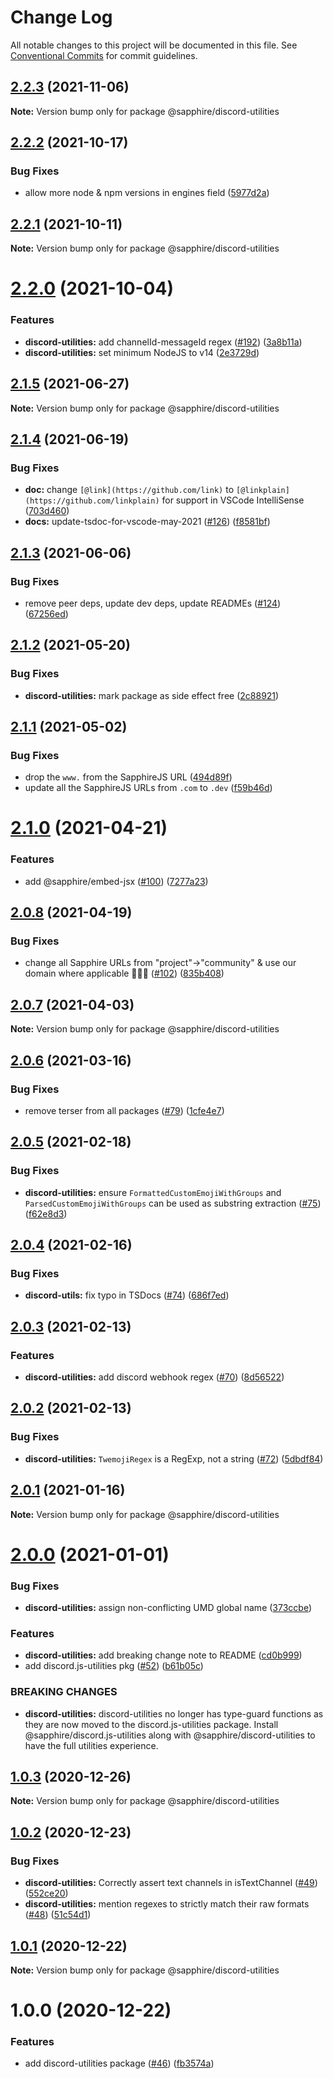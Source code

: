 # Change Log

All notable changes to this project will be documented in this file.
See [Conventional Commits](https://conventionalcommits.org) for commit guidelines.

## [2.2.3](https://github.com/sapphiredev/utilities/compare/@sapphire/discord-utilities@2.2.2...@sapphire/discord-utilities@2.2.3) (2021-11-06)

**Note:** Version bump only for package @sapphire/discord-utilities

## [2.2.2](https://github.com/sapphiredev/utilities/compare/@sapphire/discord-utilities@2.2.1...@sapphire/discord-utilities@2.2.2) (2021-10-17)

### Bug Fixes

-   allow more node & npm versions in engines field ([5977d2a](https://github.com/sapphiredev/utilities/commit/5977d2a30a4b2cfdf84aff3f33af03ffde1bbec5))

## [2.2.1](https://github.com/sapphiredev/utilities/compare/@sapphire/discord-utilities@2.2.0...@sapphire/discord-utilities@2.2.1) (2021-10-11)

**Note:** Version bump only for package @sapphire/discord-utilities

# [2.2.0](https://github.com/sapphiredev/utilities/compare/@sapphire/discord-utilities@2.1.5...@sapphire/discord-utilities@2.2.0) (2021-10-04)

### Features

-   **discord-utilities:** add channelId-messageId regex ([#192](https://github.com/sapphiredev/utilities/issues/192)) ([3a8b11a](https://github.com/sapphiredev/utilities/commit/3a8b11ad8c2ed596b1a5724f8aa73a8d31372c3a))
-   **discord-utilities:** set minimum NodeJS to v14 ([2e3729d](https://github.com/sapphiredev/utilities/commit/2e3729de1e010c9822399b7ad2c57c99027e6475))

## [2.1.5](https://github.com/sapphiredev/utilities/compare/@sapphire/discord-utilities@2.1.4...@sapphire/discord-utilities@2.1.5) (2021-06-27)

**Note:** Version bump only for package @sapphire/discord-utilities

## [2.1.4](https://github.com/sapphiredev/utilities/compare/@sapphire/discord-utilities@2.1.3...@sapphire/discord-utilities@2.1.4) (2021-06-19)

### Bug Fixes

-   **doc:** change `[@link](https://github.com/link)` to `[@linkplain](https://github.com/linkplain)` for support in VSCode IntelliSense ([703d460](https://github.com/sapphiredev/utilities/commit/703d4605b547a8787aff62d6f1054ea26dfd9d1c))
-   **docs:** update-tsdoc-for-vscode-may-2021 ([#126](https://github.com/sapphiredev/utilities/issues/126)) ([f8581bf](https://github.com/sapphiredev/utilities/commit/f8581bfe97a1b2f8aac3a3d3ed342d8ba92d730b))

## [2.1.3](https://github.com/sapphiredev/utilities/compare/@sapphire/discord-utilities@2.1.2...@sapphire/discord-utilities@2.1.3) (2021-06-06)

### Bug Fixes

-   remove peer deps, update dev deps, update READMEs ([#124](https://github.com/sapphiredev/utilities/issues/124)) ([67256ed](https://github.com/sapphiredev/utilities/commit/67256ed43b915b02a8b5c68230ba82d6210c5032))

## [2.1.2](https://github.com/sapphiredev/utilities/compare/@sapphire/discord-utilities@2.1.1...@sapphire/discord-utilities@2.1.2) (2021-05-20)

### Bug Fixes

-   **discord-utilities:** mark package as side effect free ([2c88921](https://github.com/sapphiredev/utilities/commit/2c88921cf4e4a032bbb743f9c6f8933d2d45b404))

## [2.1.1](https://github.com/sapphiredev/utilities/compare/@sapphire/discord-utilities@2.1.0...@sapphire/discord-utilities@2.1.1) (2021-05-02)

### Bug Fixes

-   drop the `www.` from the SapphireJS URL ([494d89f](https://github.com/sapphiredev/utilities/commit/494d89ffa04f78c195b93d7905b3232884f7d7e2))
-   update all the SapphireJS URLs from `.com` to `.dev` ([f59b46d](https://github.com/sapphiredev/utilities/commit/f59b46d1a0ebd39cad17b17d71cd3b9da808d5fd))

# [2.1.0](https://github.com/sapphiredev/utilities/compare/@sapphire/discord-utilities@2.0.8...@sapphire/discord-utilities@2.1.0) (2021-04-21)

### Features

-   add @sapphire/embed-jsx ([#100](https://github.com/sapphiredev/utilities/issues/100)) ([7277a23](https://github.com/sapphiredev/utilities/commit/7277a236015236ed8e81b7882875410facc4ce17))

## [2.0.8](https://github.com/sapphiredev/utilities/compare/@sapphire/discord-utilities@2.0.7...@sapphire/discord-utilities@2.0.8) (2021-04-19)

### Bug Fixes

-   change all Sapphire URLs from "project"->"community" & use our domain where applicable 👨‍🌾🚜 ([#102](https://github.com/sapphiredev/utilities/issues/102)) ([835b408](https://github.com/sapphiredev/utilities/commit/835b408e8e57130c3787aca2e32613346ff23e4d))

## [2.0.7](https://github.com/sapphiredev/utilities/compare/@sapphire/discord-utilities@2.0.6...@sapphire/discord-utilities@2.0.7) (2021-04-03)

**Note:** Version bump only for package @sapphire/discord-utilities

## [2.0.6](https://github.com/sapphiredev/utilities/compare/@sapphire/discord-utilities@2.0.5...@sapphire/discord-utilities@2.0.6) (2021-03-16)

### Bug Fixes

-   remove terser from all packages ([#79](https://github.com/sapphiredev/utilities/issues/79)) ([1cfe4e7](https://github.com/sapphiredev/utilities/commit/1cfe4e7c804e62c142495686d2b83b81d0026c02))

## [2.0.5](https://github.com/sapphiredev/utilities/compare/@sapphire/discord-utilities@2.0.4...@sapphire/discord-utilities@2.0.5) (2021-02-18)

### Bug Fixes

-   **discord-utilities:** ensure `FormattedCustomEmojiWithGroups` and `ParsedCustomEmojiWithGroups` can be used as substring extraction ([#75](https://github.com/sapphiredev/utilities/issues/75)) ([f62e8d3](https://github.com/sapphiredev/utilities/commit/f62e8d37714353397bdbe48676f43f180adb660f))

## [2.0.4](https://github.com/sapphiredev/utilities/compare/@sapphire/discord-utilities@2.0.3...@sapphire/discord-utilities@2.0.4) (2021-02-16)

### Bug Fixes

-   **discord-utils:** fix typo in TSDocs ([#74](https://github.com/sapphiredev/utilities/issues/74)) ([686f7ed](https://github.com/sapphiredev/utilities/commit/686f7ed28859d9d8a7987e4601604bdf0b10d5bf))

## [2.0.3](https://github.com/sapphiredev/utilities/compare/@sapphire/discord-utilities@2.0.2...@sapphire/discord-utilities@2.0.3) (2021-02-13)

### Features

-   **discord-utilities:** add discord webhook regex ([#70](https://github.com/sapphiredev/utilities/issues/70)) ([8d56522](https://github.com/sapphiredev/utilities/commit/8d565228f0edf8b38846e1394056c2db122eb6cf))

## [2.0.2](https://github.com/sapphiredev/utilities/compare/@sapphire/discord-utilities@2.0.1...@sapphire/discord-utilities@2.0.2) (2021-02-13)

### Bug Fixes

-   **discord-utilities:** `TwemojiRegex` is a RegExp, not a string ([#72](https://github.com/sapphiredev/utilities/issues/72)) ([5dbdf84](https://github.com/sapphiredev/utilities/commit/5dbdf8439f5602f4c363d2768c43d398715f8773))

## [2.0.1](https://github.com/sapphiredev/utilities/compare/@sapphire/discord-utilities@2.0.0...@sapphire/discord-utilities@2.0.1) (2021-01-16)

**Note:** Version bump only for package @sapphire/discord-utilities

# [2.0.0](https://github.com/sapphiredev/utilities/compare/@sapphire/discord-utilities@1.0.3...@sapphire/discord-utilities@2.0.0) (2021-01-01)

### Bug Fixes

-   **discord-utilities:** assign non-conflicting UMD global name ([373ccbe](https://github.com/sapphiredev/utilities/commit/373ccbea1e5161281c4779310dc657101dfc6142))

### Features

-   **discord-utilities:** add breaking change note to README ([cd0b999](https://github.com/sapphiredev/utilities/commit/cd0b999bc810abbee73ccec601ef3fd35f4e5cb5))
-   add discord.js-utilities pkg ([#52](https://github.com/sapphiredev/utilities/issues/52)) ([b61b05c](https://github.com/sapphiredev/utilities/commit/b61b05c148ea1d4aa28f4cccd27472e1dccf7702))

### BREAKING CHANGES

-   **discord-utilities:** discord-utilities no longer has type-guard functions as they are now moved to the
    discord.js-utilities package. Install @sapphire/discord.js-utilities along with
    @sapphire/discord-utilities to have the full utilities experience.

## [1.0.3](https://github.com/sapphiredev/utilities/compare/@sapphire/discord-utilities@1.0.2...@sapphire/discord-utilities@1.0.3) (2020-12-26)

**Note:** Version bump only for package @sapphire/discord-utilities

## [1.0.2](https://github.com/sapphiredev/utilities/compare/@sapphire/discord-utilities@1.0.1...@sapphire/discord-utilities@1.0.2) (2020-12-23)

### Bug Fixes

-   **discord-utilities:** Correctly assert text channels in isTextChannel ([#49](https://github.com/sapphiredev/utilities/issues/49)) ([552ce20](https://github.com/sapphiredev/utilities/commit/552ce20605eb35c43b66d5697e21d0e03a2fda82))
-   **discord-utilities:** mention regexes to strictly match their raw formats ([#48](https://github.com/sapphiredev/utilities/issues/48)) ([51c54d1](https://github.com/sapphiredev/utilities/commit/51c54d122f5484aafa58f96e17e75dca635b8b8b))

## [1.0.1](https://github.com/sapphiredev/utilities/compare/@sapphire/discord-utilities@1.0.0...@sapphire/discord-utilities@1.0.1) (2020-12-22)

**Note:** Version bump only for package @sapphire/discord-utilities

# 1.0.0 (2020-12-22)

### Features

-   add discord-utilities package ([#46](https://github.com/sapphiredev/utilities/issues/46)) ([fb3574a](https://github.com/sapphiredev/utilities/commit/fb3574a166e9ce15d47bd8303db85db5ab3093a9))
